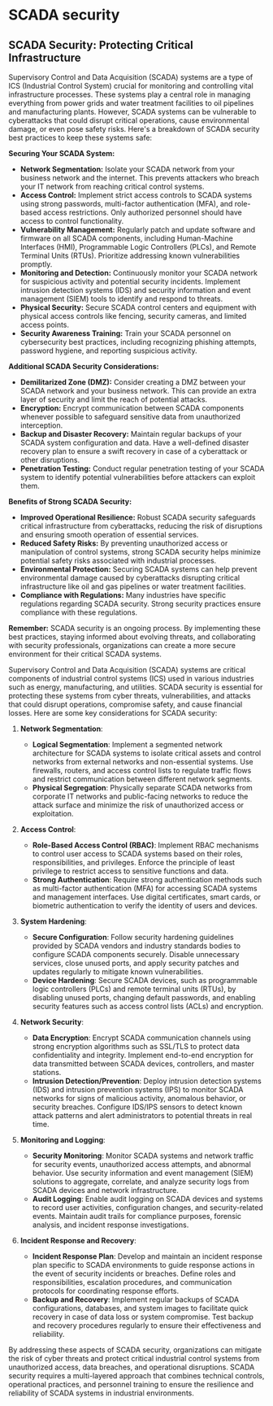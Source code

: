 # SCADA security

## SCADA Security: Protecting Critical Infrastructure

Supervisory Control and Data Acquisition (SCADA) systems are a type of ICS (Industrial Control System) crucial for monitoring and controlling vital infrastructure processes.  These systems play a central role in managing everything from power grids and water treatment facilities to oil pipelines and manufacturing plants.  However, SCADA systems can be vulnerable to cyberattacks that could disrupt critical operations, cause environmental damage, or even pose safety risks. Here's a breakdown of SCADA security best practices to keep these systems safe:

**Securing Your SCADA System:**

* **Network Segmentation:**  Isolate your SCADA network from your business network and the internet. This prevents attackers who breach your IT network from reaching critical control systems.
* **Access Control:**  Implement strict access controls to SCADA systems using strong passwords, multi-factor authentication (MFA), and role-based access restrictions. Only authorized personnel should have access to control functionality.
* **Vulnerability Management:**  Regularly patch and update software and firmware on all SCADA components, including Human-Machine Interfaces (HMI), Programmable Logic Controllers (PLCs), and Remote Terminal Units (RTUs).  Prioritize addressing known vulnerabilities promptly.
* **Monitoring and Detection:**  Continuously monitor your SCADA network for suspicious activity and potential security incidents. Implement intrusion detection systems (IDS) and security information and event management (SIEM) tools to identify and respond to threats.
* **Physical Security:**  Secure SCADA control centers and equipment with physical access controls like fencing, security cameras, and limited access points. 
* **Security Awareness Training:**  Train your SCADA personnel on cybersecurity best practices, including recognizing phishing attempts, password hygiene, and reporting suspicious activity.

**Additional SCADA Security Considerations:**

* **Demilitarized Zone (DMZ):**  Consider creating a DMZ between your SCADA network and your business network. This can provide an extra layer of security and limit the reach of potential attacks.
* **Encryption:**  Encrypt communication between SCADA components whenever possible to safeguard sensitive data from unauthorized interception.
* **Backup and Disaster Recovery:**  Maintain regular backups of your SCADA system configuration and data.  Have a well-defined disaster recovery plan to ensure a swift recovery in case of a cyberattack or other disruptions.
* **Penetration Testing:**  Conduct regular penetration testing of your SCADA system to identify potential vulnerabilities before attackers can exploit them.

**Benefits of Strong SCADA Security:**

* **Improved Operational Resilience:**  Robust SCADA security safeguards critical infrastructure from cyberattacks, reducing the risk of disruptions and ensuring smooth operation of essential services.
* **Reduced Safety Risks:**  By preventing unauthorized access or manipulation of control systems, strong SCADA security helps minimize potential safety risks associated with industrial processes.
* **Environmental Protection:**  Securing SCADA systems can help prevent environmental damage caused by cyberattacks disrupting critical infrastructure like oil and gas pipelines or water treatment facilities.
* **Compliance with Regulations:**  Many industries have specific regulations regarding SCADA security.  Strong security practices ensure compliance with these regulations.

**Remember:** SCADA security is an ongoing process.  By implementing these best practices, staying informed about evolving threats, and collaborating with security professionals, organizations can create a more secure environment for their critical SCADA systems. 

Supervisory Control and Data Acquisition (SCADA) systems are critical components of industrial control systems (ICS) used in various industries such as energy, manufacturing, and utilities. SCADA security is essential for protecting these systems from cyber threats, vulnerabilities, and attacks that could disrupt operations, compromise safety, and cause financial losses. Here are some key considerations for SCADA security:

1. **Network Segmentation**:
   - **Logical Segmentation**: Implement a segmented network architecture for SCADA systems to isolate critical assets and control networks from external networks and non-essential systems. Use firewalls, routers, and access control lists to regulate traffic flows and restrict communication between different network segments.
   - **Physical Segregation**: Physically separate SCADA networks from corporate IT networks and public-facing networks to reduce the attack surface and minimize the risk of unauthorized access or exploitation.

2. **Access Control**:
   - **Role-Based Access Control (RBAC)**: Implement RBAC mechanisms to control user access to SCADA systems based on their roles, responsibilities, and privileges. Enforce the principle of least privilege to restrict access to sensitive functions and data.
   - **Strong Authentication**: Require strong authentication methods such as multi-factor authentication (MFA) for accessing SCADA systems and management interfaces. Use digital certificates, smart cards, or biometric authentication to verify the identity of users and devices.

3. **System Hardening**:
   - **Secure Configuration**: Follow security hardening guidelines provided by SCADA vendors and industry standards bodies to configure SCADA components securely. Disable unnecessary services, close unused ports, and apply security patches and updates regularly to mitigate known vulnerabilities.
   - **Device Hardening**: Secure SCADA devices, such as programmable logic controllers (PLCs) and remote terminal units (RTUs), by disabling unused ports, changing default passwords, and enabling security features such as access control lists (ACLs) and encryption.

4. **Network Security**:
   - **Data Encryption**: Encrypt SCADA communication channels using strong encryption algorithms such as SSL/TLS to protect data confidentiality and integrity. Implement end-to-end encryption for data transmitted between SCADA devices, controllers, and master stations.
   - **Intrusion Detection/Prevention**: Deploy intrusion detection systems (IDS) and intrusion prevention systems (IPS) to monitor SCADA networks for signs of malicious activity, anomalous behavior, or security breaches. Configure IDS/IPS sensors to detect known attack patterns and alert administrators to potential threats in real time.

5. **Monitoring and Logging**:
   - **Security Monitoring**: Monitor SCADA systems and network traffic for security events, unauthorized access attempts, and abnormal behavior. Use security information and event management (SIEM) solutions to aggregate, correlate, and analyze security logs from SCADA devices and network infrastructure.
   - **Audit Logging**: Enable audit logging on SCADA devices and systems to record user activities, configuration changes, and security-related events. Maintain audit trails for compliance purposes, forensic analysis, and incident response investigations.

6. **Incident Response and Recovery**:
   - **Incident Response Plan**: Develop and maintain an incident response plan specific to SCADA environments to guide response actions in the event of security incidents or breaches. Define roles and responsibilities, escalation procedures, and communication protocols for coordinating response efforts.
   - **Backup and Recovery**: Implement regular backups of SCADA configurations, databases, and system images to facilitate quick recovery in case of data loss or system compromise. Test backup and recovery procedures regularly to ensure their effectiveness and reliability.

By addressing these aspects of SCADA security, organizations can mitigate the risk of cyber threats and protect critical industrial control systems from unauthorized access, data breaches, and operational disruptions. SCADA security requires a multi-layered approach that combines technical controls, operational practices, and personnel training to ensure the resilience and reliability of SCADA systems in industrial environments.

